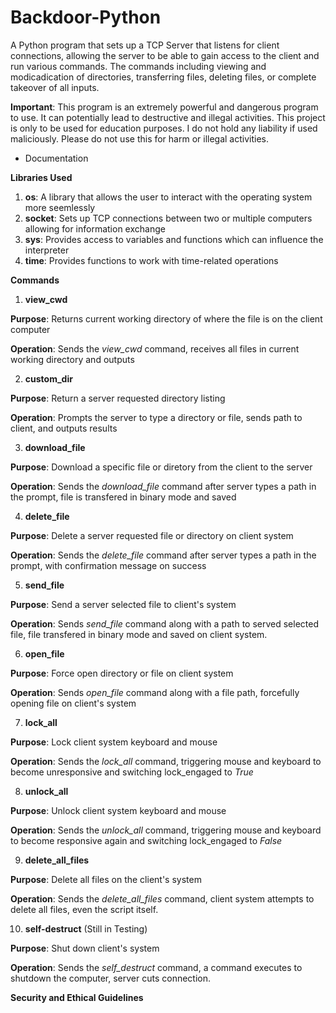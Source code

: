 # Backdoor-Python

A Python program that sets up a TCP Server that listens for client connections, allowing the server to be able to gain access to the client and run various commands. The commands including viewing and modicadication of directories, transferring files, deleting files, or complete takeover of all inputs.

**Important**: This program is an extremely powerful and dangerous program to use. It can potentially lead to destructive and illegal activities. This project is only to be used for education purposes. I do not hold any liability if used maliciously. Please do not use this for harm or illegal activities.


- Documentation

**Libraries Used**

1. **os**: A library that allows the user to interact with the operating system more seemlessly
2. **socket**: Sets up TCP connections between two or multiple computers allowing for information exchange
3. **sys**: Provides access to variables and functions which can influence the interpreter
4. **time**: Provides functions to work with time-related operations

**Commands**

1. **view_cwd**

**Purpose**: Returns current working directory of where the file is on the client computer

**Operation**: Sends the _view_cwd_ command, receives all files in current working directory and outputs


2. **custom_dir**

**Purpose**: Return a server requested directory listing

**Operation**: Prompts the server to type a directory or file, sends path to client, and outputs results


3. **download_file**

**Purpose**: Download a specific file or diretory from the client to the server

**Operation**: Sends the _download_file_ command after server types a path in the prompt, file is transfered in binary mode and saved


4. **delete_file**

**Purpose**: Delete a server requested file or directory on client system

**Operation**: Sends the _delete_file_ command after server types a path in the prompt, with confirmation message on success


5. **send_file**

**Purpose**: Send a server selected file to client's system

**Operation**: Sends _send_file_ command along with a path to served selected file, file transfered in binary mode and saved on client system.


6. **open_file**

**Purpose**: Force open directory or file on client system

**Operation**: Sends _open_file_ command along with a file path, forcefully opening file on client's system


7. **lock_all**

**Purpose**: Lock client system keyboard and mouse

**Operation**: Sends the _lock_all_ command, triggering mouse and keyboard to become unresponsive and switching lock_engaged to _True_


8. **unlock_all**

**Purpose**: Unlock client system keyboard and mouse

**Operation**: Sends the _unlock_all_ command, triggering mouse and keyboard to become responsive again and switching lock_engaged to _False_


9. **delete_all_files**

**Purpose**: Delete all files on the client's system

**Operation**: Sends the _delete_all_files_ command, client system attempts to delete all files, even the script itself.

10. **self-destruct** (Still in Testing)

**Purpose**: Shut down client's system

**Operation**: Sends the _self_destruct_ command, a command executes to shutdown the computer, server cuts connection.



**Security and Ethical Guidelines**













